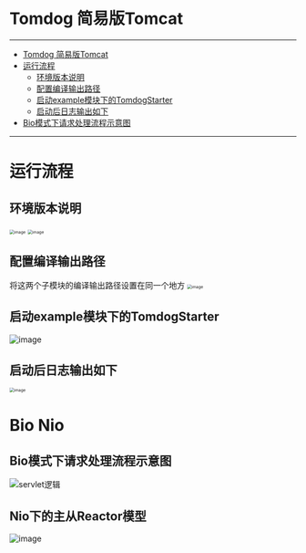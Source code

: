 # Tomdog 简易版Tomcat
<hr/>

- [Tomdog 简易版Tomcat](#tomdog----tomcat)
- [运行流程](#运行流程)
  * [环境版本说明](#环境版本说明)
  * [配置编译输出路径](#配置编译输出路径)
  * [启动example模块下的TomdogStarter](#启动example模块下的TomdogStarter)
  * [启动后日志输出如下](#启动后日志输出如下)
- [Bio模式下请求处理流程示意图](#Bio模式下请求处理流程示意图)

<hr>

# 运行流程
## 环境版本说明
<img src="https://user-images.githubusercontent.com/79641956/172396809-946760f8-4516-43f2-9f91-1e080a770446.png" alt="image" style="zoom:50%;" />
<img src="https://user-images.githubusercontent.com/79641956/172397186-0c7a2672-fcbf-4c22-b1e2-82af0b5d1fc0.png" alt="image" style="zoom:50%;" />

## 配置编译输出路径
将这两个子模块的编译输出路径设置在同一个地方
<img src="https://user-images.githubusercontent.com/79641956/172397771-5988b74e-f946-4e44-92d2-94a56985ec31.png" alt="image" style="zoom:50%;" />

## 启动example模块下的TomdogStarter
![image](https://user-images.githubusercontent.com/79641956/172398935-8fb3d72f-8c0a-4e9f-aab8-9a84d0643d5c.png)

## 启动后日志输出如下
<img src="https://user-images.githubusercontent.com/79641956/172399136-d5f50741-48e5-4b26-a523-96961e741fc5.png" alt="image" style="zoom:50%;" />


# Bio Nio
## Bio模式下请求处理流程示意图
![servlet逻辑](https://user-images.githubusercontent.com/79641956/169803890-118191be-aa30-4b07-88f8-a70b14ade969.png)
## Nio下的主从Reactor模型
![image](https://user-images.githubusercontent.com/79641956/172405455-ea0be3b2-9ec9-4773-a081-fc95cf5b8898.png)

